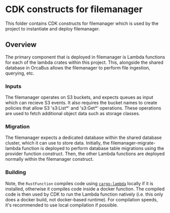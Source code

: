 # CDK constructs for filemanager

This folder contains CDK constructs for filemanager which is used by the project
to instantiate and deploy filemanager.

## Overview

The primary component that is deployed in filemanager is Lambda functions for each of the lambda
crates within this project. This, alongside the shared database in OrcaBus allows the filemanager
to perform file ingestion, querying, etc.

### Inputs

The filemanager operates on S3 buckets, and expects queues as input which can recieve S3 events. It also requires
the bucket names to create policies that allow S3 's3:List*' and 's3:Get*' operations. These operations are used to
fetch additional object data such as storage classes.

### Migration

The filemanager expects a dedicated database within the shared database cluster, which it can use to store data.
Initially, the filemanager-migrate-lambda function is deployed to perform database table migrations using the
provider function construct. Then, the other Lambda functions are deployed normally within the filemanager
construct.

### Building

Note, the `RustFunction` compiles code using [`cargo-lambda`][cargo-lambda] locally if it is installed, otherwise it compiles
code inside a docker function. The compiled code is then used by CDK to run the Lambda function natively (i.e.
this only does a docker build, not docker-based runtime). For compilation speeds, it's recommended to use local
compilation if possible.

[cargo-lambda]: https://www.cargo-lambda.info/
